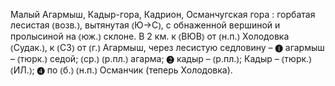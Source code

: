 ---
---

Малый Агармыш, Кадыр-гора, Кадрион, Османчугская гора
: горбатая лесистая ⦅возв.⦆, вытянутая ⦅Ю→С⦆, с обнаженной вершиной и пролысиной на ⦅юж.⦆ склоне. В 2 км. к ⦅ВЮВ⦆ от ⦅н.п.⦆ Холодовка ⦅Судак.⦆, к ⦅СЗ⦆ от ⦅г.⦆ Агармыш, через лесистую седловину – ❶ агармыш – ⦅тюрк.⦆ седой; ⦅ср.⦆ ⦅р.пл.⦆ агарма; ❷ кадыр – ⦅р.пл.⦆; Кадыр – ⦅тюрк.⦆ ⦅ИЛ.⦆; ❹ по ⦅б.⦆ ⦅н.п.⦆ Османчик (теперь Холодовка).
